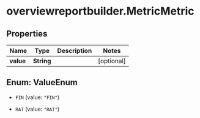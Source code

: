 # overviewreportbuilder.MetricMetric

## Properties

Name | Type | Description | Notes
------------ | ------------- | ------------- | -------------
**value** | **String** |  | [optional] 



## Enum: ValueEnum


* `FIN` (value: `"FIN"`)

* `RAT` (value: `"RAT"`)




